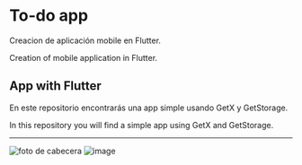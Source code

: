 # To-do app

Creacion de aplicación mobile en Flutter.

Creation of mobile application in Flutter.

## App with Flutter

En este repositorio encontrarás una app simple usando GetX y GetStorage.

In this repository you will find a simple app using GetX and GetStorage.

---------------------------------------------------------------------------------------------------------
![foto de cabecera](https://cdn.dribbble.com/users/2947819/screenshots/15475209/media/429371ad39efd45ffeddf587b2e8c6e3.png)
![image](https://user-images.githubusercontent.com/55060895/186778753-81f4a35a-224d-4176-afcb-debc89635e33.png)
